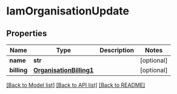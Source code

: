 # IamOrganisationUpdate


## Properties
Name | Type | Description | Notes
------------ | ------------- | ------------- | -------------
**name** | **str** |  | [optional] 
**billing** | [**OrganisationBilling1**](OrganisationBilling1.md) |  | [optional] 

[[Back to Model list]](../README.md#documentation-for-models) [[Back to API list]](../README.md#documentation-for-api-endpoints) [[Back to README]](../README.md)



